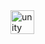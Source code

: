 <img src="https://scontent-ssn1-1.xx.fbcdn.net/v/t1.6435-9/60416565_2374827525871367_4779676302636482560_n.jpg?_nc_cat=109&ccb=1-7&_nc_sid=84c479&_nc_ohc=SRTP3yhdR8IAX_Neiyt&_nc_ht=scontent-ssn1-1.xx&oh=00_AfBXYLq4kptNAPeSEBTBHJE-1o_hGbzyY_DiSfcEFpxbUg&oe=656D63D4)https://scontent-ssn1-1.xx.fbcdn.net/v/t1.6435-9/60416565_2374827525871367_4779676302636482560_n.jpg?_nc_cat=109&ccb=1-7&_nc_sid=84c479&_nc_ohc=SRTP3yhdR8IAX_Neiyt&_nc_ht=scontent-ssn1-1.xx&oh=00_AfBXYLq4kptNAPeSEBTBHJE-1o_hGbzyY_DiSfcEFpxbUg&oe=656D63D4" alt="unity" width="38" height="38"/>
